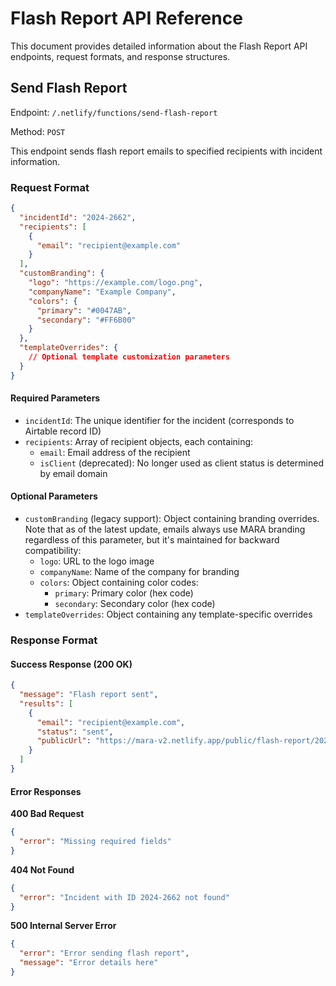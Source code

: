 # Flash Report API Reference

This document provides detailed information about the Flash Report API endpoints, request formats, and response structures.

## Send Flash Report

Endpoint: `/.netlify/functions/send-flash-report`

Method: `POST`

This endpoint sends flash report emails to specified recipients with incident information.

### Request Format

```json
{
  "incidentId": "2024-2662",
  "recipients": [
    {
      "email": "recipient@example.com"
    }
  ],
  "customBranding": {
    "logo": "https://example.com/logo.png",
    "companyName": "Example Company",
    "colors": {
      "primary": "#0047AB",
      "secondary": "#FF6B00"
    }
  },
  "templateOverrides": {
    // Optional template customization parameters
  }
}
```

#### Required Parameters

- `incidentId`: The unique identifier for the incident (corresponds to Airtable record ID)
- `recipients`: Array of recipient objects, each containing:
  - `email`: Email address of the recipient
  - `isClient` (deprecated): No longer used as client status is determined by email domain

#### Optional Parameters

- `customBranding` (legacy support): Object containing branding overrides. Note that as of the latest update, emails always use MARA branding regardless of this parameter, but it's maintained for backward compatibility:
  - `logo`: URL to the logo image
  - `companyName`: Name of the company for branding
  - `colors`: Object containing color codes:
    - `primary`: Primary color (hex code)
    - `secondary`: Secondary color (hex code)
- `templateOverrides`: Object containing any template-specific overrides

### Response Format

#### Success Response (200 OK)

```json
{
  "message": "Flash report sent",
  "results": [
    {
      "email": "recipient@example.com",
      "status": "sent",
      "publicUrl": "https://mara-v2.netlify.app/public/flash-report/2024-2662/a1b2c3d4..."
    }
  ]
}
```

#### Error Responses

**400 Bad Request**
```json
{
  "error": "Missing required fields"
}
```

**404 Not Found**
```json
{
  "error": "Incident with ID 2024-2662 not found"
}
```

**500 Internal Server Error**
```json
{
  "error": "Error sending flash report",
  "message": "Error details here"
}
```

